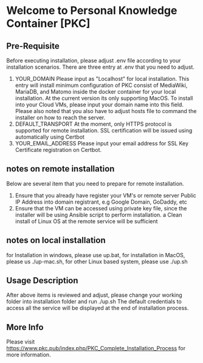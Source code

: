 # Welcome to Personal Knowledge Container [PKC]

## Pre-Requisite
Before executing installation, please adjust .env file according to your installation scenarios.
There are three entry at .env that you need to adjust. 
1. YOUR_DOMAIN
Please input as "Localhost" for local installation. This entry will install minimum configuration of PKC consist of MediaWiki, MariaDB, and Matomo inside the docker container for your local installation. At the current version its only supporting MacOS.
To install into your Cloud VMs, please input your domain name into this field. Please also noted that you also have to adjust hosts file to command the installer on how to reach the server.
2. DEFAULT_TRANSPORT
At the moment, only HTTPS protocol is supported for remote installation. SSL certification will be issued using automatically using Certbot
3. YOUR_EMAIL_ADDRESS
Please input your email address for SSL Key Certificate registration on Certbot.

## notes on remote installation
Below are several item that you need to prepare for remote installation.
1. Ensure that you already have register your VM's or remote server Public IP Address into domain registrant, e.g Google Domain, GoDaddy, etc
2. Ensure that the VM can be accessed using private key file, since the installer will be using Ansible script to perform installation. a Clean install of Linux OS at the remote service will be sufficient

## notes on local installation
for Installation in windows, please use up.bat, for installation in MacOS, please us ./up-mac.sh, for other Linux based system, please use ./up.sh

## Usage Description
After above items is reviewed and adjust, please change your working folder into installation folder and run ./up.sh
The default credentials to access all the service will be displayed at the end of installation process.

## More Info
Please visit https://www.pkc.pub/index.php/PKC_Complete_Installation_Process for more information.
